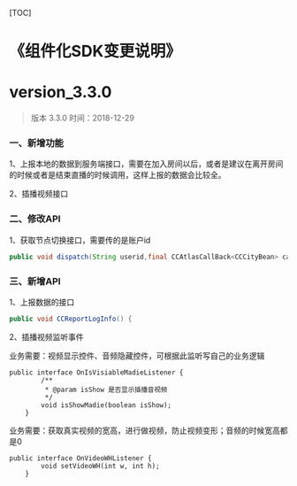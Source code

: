 [TOC]

# 《组件化SDK变更说明》
# version_3.3.0
> 版本 3.3.0   时间：2018-12-29

### 一、新增功能
1、上报本地的数据到服务端接口，需要在加入房间以后，或者是建议在离开房间的时候或者是结束直播的时候调用，这样上报的数据会比较全。

2、插播视频接口

### 二、修改API
1、获取节点切换接口，需要传的是账户id

```java
public void dispatch(String userid,final CCAtlasCallBack<CCCityBean> callBack){
```

### 三、新增API

1、上报数据的接口

```java
public void CCReportLogInfo() {
```

2、插播视频监听事件

业务需要：视频显示控件、音频隐藏控件，可根据此监听写自己的业务逻辑

```
public interface OnIsVisiableMadieListener {
        /**
         * @param isShow 是否显示插播音视频
         */
        void isShowMadie(boolean isShow);
    }
```

业务需要：获取真实视频的宽高，进行做视频，防止视频变形；音频的时候宽高都是0

```
public interface OnVideoWHListener {
        void setVideoWH(int w, int h);
    }
```

